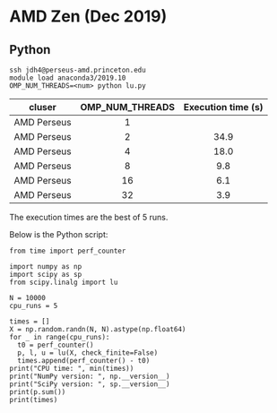 # AMD Zen (Dec 2019)

## Python

```
ssh jdh4@perseus-amd.princeton.edu
module load anaconda3/2019.10
OMP_NUM_THREADS=<num> python lu.py
```

| cluser      | OMP_NUM_THREADS | Execution time (s) |
|:-----------:|:---------------:|:------------------:|
| AMD Perseus | 1               | 
| AMD Perseus | 2               | 34.9 |
| AMD Perseus | 4               | 18.0 |
| AMD Perseus | 8               |  9.8 |
| AMD Perseus | 16              |  6.1 |
| AMD Perseus | 32              |  3.9 |

The execution times are the best of 5 runs.

Below is the Python script:

```
from time import perf_counter

import numpy as np
import scipy as sp
from scipy.linalg import lu

N = 10000
cpu_runs = 5

times = []
X = np.random.randn(N, N).astype(np.float64)
for _ in range(cpu_runs):
  t0 = perf_counter()
  p, l, u = lu(X, check_finite=False)
  times.append(perf_counter() - t0)
print("CPU time: ", min(times))
print("NumPy version: ", np.__version__)
print("SciPy version: ", sp.__version__)
print(p.sum())
print(times)
```
